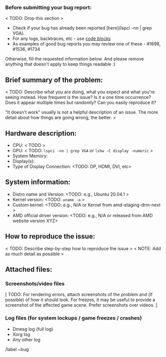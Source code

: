 ### Before submitting your bug report:

< TODO: Drop this section >

- Check if your bug has already been reported [here](lspci -nn | grep VGA).
- For any logs, backtraces, etc - use [code blocks](https://docs.gitlab.com/ee/user/markdown.html#code-spans-and-blocks)
- As examples of good bug reports you may review one of these - #1698, #1536, #1734

Otherwise, fill the requested information below.
And please remove anything that doesn't apply to keep things readable :)

## Brief summary of the problem:
< TODO: Describe what you are doing, what you expect and what you're seeing
instead. How frequent is the issue? Is it a one time occurrence? Does it
appear multiple times but randomly? Can you easily reproduce it?

"It doesn't work" usually is not a helpful description of an issue.
The more detail about how things are going wrong, the better. >

## Hardware description:
 - CPU: < TODO >
 - GPU: < TODO: `lspci -nn | grep VGA` or `lshw -C display -numeric` >
 - System Memory: <TODO>
 - Display(s): <TODO>
 - Type of Display Connection: <TODO: DP, HDMI, DVI, etc>

## System information:
 - Distro name and Version: <TODO: e.g., Ubuntu 20.04.1 >
 - Kernel version: <TODO: `uname -a` >
 - Custom kernel: <TODO: e.g., N/A or Kernel from amd-staging-drm-next >
 - AMD official driver version: <TODO: e.g., N/A or released from AMD website version XYZ>

## How to reproduce the issue:

< TODO: Describe step-by-step how to reproduce the issue >
< NOTE: Add as much detail as possible >

## Attached files:

### Screenshots/video files

[ TODO: For rendering errors, attach screenshots of the problem and (if
possible) of how it should look. For freezes, it may be useful to provide a
screenshot of the affected game scene. Prefer screenshots over videos. ]

### Log files (for system lockups / game freezes / crashes)

 - Dmesg log (full log)
 - Xorg log
 - Any other log

/label ~bug
